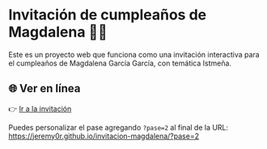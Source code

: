 # Invitación de cumpleaños de Magdalena 🎉🌸

Este es un proyecto web que funciona como una invitación interactiva para el cumpleaños de Magdalena García García, con temática Istmeña.

## 🌐 Ver en línea

👉 [Ir a la invitación](https://tuusuario.github.io/invitacion-magdalena/)

Puedes personalizar el pase agregando `?pase=2` al final de la URL:
https://jeremy0r.github.io/invitacion-magdalena/?pase=2

